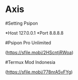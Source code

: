 # Axis

#Setting Psipon

*Host 127.0.0.1
*Port 8.8.8.8

#Psipon Pro Unlimited

(https://sfile.mobi/2HScntjRWoa)

#Termux Mod Indonesia

(https://sfile.mobi/778nrA5vFYg)
